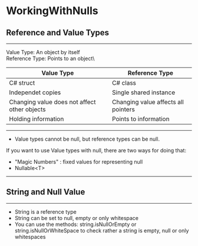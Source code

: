 # WorkingWithNulls

## Reference and Value Types

---

Value Type: An object by itself\
Reference Type: Points to an object\

| Value Type                                   | Reference Type                      |
| -------------------------------------------- | ----------------------------------- |
| C# struct                                    | C# class                            |
| Independet copies                            | Single shared instance              |
| Changing value does not affect other objects | Changing value affects all pointers |
| Holding information                          | Points to information               |

---

- Value types cannot be null, but reference types can be null.

If you want to use Value types with null, there are two ways for doing that:

- "Magic Numbers" : fixed values for representing null
- Nullable\<T>

---

## String and Null Value

---

- String is a reference type
- String can be set to null, empty or only whitespace
- You can use the methods: string.isNullOrEmpty or string.isNullOrWhiteSpace to check rather a string is empty, null or only whitespaces

